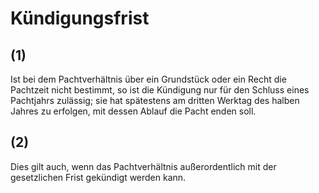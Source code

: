 # Kündigungsfrist



## (1)

 Ist bei dem Pachtverhältnis über ein Grundstück oder ein Recht die Pachtzeit nicht bestimmt, so ist die Kündigung nur für den Schluss eines Pachtjahrs zulässig; sie hat spätestens am dritten Werktag des halben Jahres zu erfolgen, mit dessen Ablauf die Pacht enden soll.

## (2)

 Dies gilt auch, wenn das Pachtverhältnis außerordentlich mit der gesetzlichen Frist gekündigt werden kann. 

